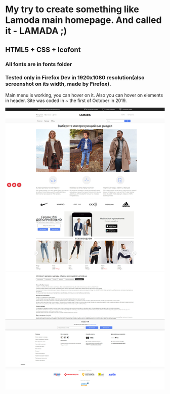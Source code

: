 # My try to create something like Lamoda main homepage. And called it - LAMADA ;)
## HTML5 + CSS + Icofont
### All fonts are in fonts folder
### Tested only in Firefox Dev in 1920x1080 resolution(also screenshot on its width, made by Firefox).
Main menu is working, you can hover on it.
Also you can hover on elements in header.
Site was coded in ~ the first of October in 2019.

![lamada_home](/screenshot/LAMADA_HOMEpage.jpg)
